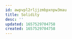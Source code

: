 ```yaml
---
id: awpvpl2rljjzmbpxnpw3mau
title: Solidity
desc: ''
updated: 1657529704758
created: 1657529704758
---
```


